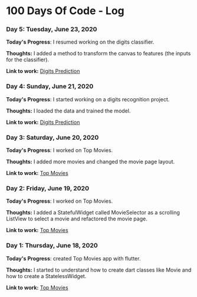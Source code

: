 # 100 Days Of Code - Log

### Day 5: Tuesday, June 23, 2020

**Today's Progress**: I resumed working on the digits classifier.

**Thoughts:** I added a method to transform the canvas to features (the inputs for the classifier).

**Link to work:** [Digits Prediction](https://github.com/Rami-Majdoub/digits-prediction)

### Day 4: Sunday, June 21, 2020

**Today's Progress**: I started working on a digits recognition project.

**Thoughts:** I loaded the data and trained the model.

**Link to work:** [Digits Prediction](https://github.com/Rami-Majdoub/digits-prediction)

### Day 3: Saturday, June 20, 2020

**Today's Progress**: I worked on Top Movies.

**Thoughts:** I added more movies and changed the movie page layout.

**Link to work:** [Top Movies](https://github.com/Rami-Majdoub/Top_Movies)

### Day 2: Friday, June 19, 2020

**Today's Progress**: I worked on Top Movies.

**Thoughts:** I added a StatefulWidget called MovieSelector as a scrolling ListView to select a movie and refactored the movie page.

**Link to work:** [Top Movies](https://github.com/Rami-Majdoub/Top_Movies)

### Day 1: Thursday, June 18, 2020

**Today's Progress**: created Top Movies app with flutter.

**Thoughts:** I started to understand how to create dart classes like Movie and how to create a StatelessWidget.

**Link to work:** [Top Movies](https://github.com/Rami-Majdoub/Top_Movies)
